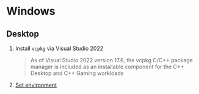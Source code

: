 # Windows

## Desktop
1. Install `vcpkg` via Visual Studio 2022
    > As of Visual Studio 2022 version 17.6, the vcpkg C/C++ package manager is included as an installable component for the C++ Desktop and C++ Gaming workloads
2. [Set environment](./win/desktop.ps1)